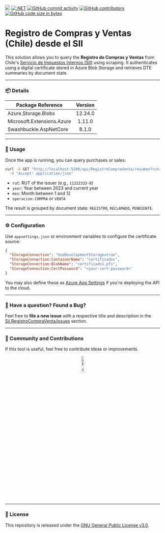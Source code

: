 ﻿[![](https://img.shields.io/badge/License-GPLv3-blue.svg?style=for-the-badge)](LICENSE.txt)
[![.NET](https://img.shields.io/badge/.NET-8.0-blueviolet?style=for-the-badge)](https://dotnet.microsoft.com/en-us/download/dotnet/8.0)
[![GitHub commit activity](https://img.shields.io/github/commit-activity/w/sergiokml/Sii.RegistroCompraVenta?style=for-the-badge)](https://github.com/sergiokml/Sii.RegistroCompraVenta)
[![GitHub contributors](https://img.shields.io/github/contributors/sergiokml/Sii.RegistroCompraVenta?style=for-the-badge)](https://github.com/sergiokml/Sii.RegistroCompraVenta/graphs/contributors/)
[![GitHub code size in bytes](https://img.shields.io/github/languages/code-size/sergiokml/Sii.RegistroCompraVenta?style=for-the-badge)](https://github.com/sergiokml/Sii.RegistroCompraVenta)

# Registro de Compras y Ventas (Chile) desde el SII

This solution allows you to query the **Registro de Compras y Ventas** from Chile's [Servicio de Impuestos Internos (SII)](https://www.sii.cl/) using scraping. It authenticates using a digital certificate stored in Azure Blob Storage and retrieves DTE summaries by document state.

---

### 📦 Details

| Package Reference                   | Version |
|------------------------------------|:-------:|
| Azure.Storage.Blobs                | 12.24.0 |
| Microsoft.Extensions.Azure         | 1.11.0  |
| Swashbuckle.AspNetCore             | 8.1.0   |

---

### 🚀 Usage

Once the app is running, you can query purchases or sales:

```bash
curl -X GET "http://localhost:5200/api/RegistroCompraVenta/resumen?rut=11222333-8&year=2025&mes=3&operacion=compra" \
  -H "Accept: application/json"
```

- `rut`: RUT of the issuer (e.g., `11222333-8`)
- `year`: Year between 2023 and current year
- `mes`: Month between 1 and 12
- `operacion`: `COMPRA` or `VENTA`

The result is grouped by document state: `REGISTRO`, `RECLAMADO`, `PENDIENTE`.

---

### ⚙️ Configuration

Use `appsettings.json` or environment variables to configure the certificate source:

```json
{
  "StorageConnection": "UseDevelopmentStorage=true",
  "StorageConnection:ContainerName": "certificados",
  "StorageConnection:BlobName": "certificado1.pfx",
  "StorageConnection:CertPassword": "<your-cert-password>"
}
```

You may also define these as [Azure App Settings](https://learn.microsoft.com/en-us/azure/app-service/configure-common) if you're deploying the API to the cloud.

---

### 📢 Have a question? Found a Bug?

Feel free to **file a new issue** with a respective title and description in the [Sii.RegistroCompraVenta/issues](https://github.com/sergiokml/Sii.RegistroCompraVenta/issues) section.

---

### 💖 Community and Contributions

If this tool is useful, feel free to contribute ideas or improvements.

<p align="center">
    <a href="https://www.paypal.com/donate/?hosted_button_id=PTKX9BNY96SNJ" target="_blank">
        <img width="12%" src="https://img.shields.io/badge/PayPal-00457C?style=for-the-badge&logo=paypal&logoColor=white" alt="PayPal">
    </a>
</p>

---

### 📘 License

This repository is released under the [GNU General Public License v3.0](LICENSE.txt).

